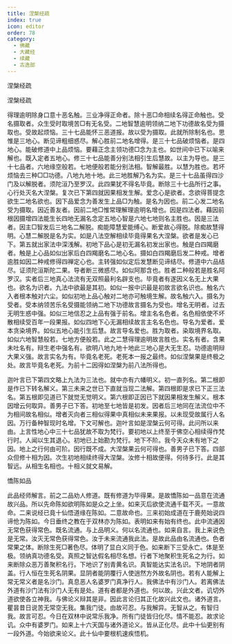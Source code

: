 ```yaml
---
title: 涅槃经疏
index: true
icon: editor
order: 78
category:
  - 佛藏
  - 大藏经
  - 续藏
  - 古逸部
---
```


  涅槃经疏  

涅槃经疏  

得理逾明除身口意十恶名触。三业净得正命者。除十恶□命相续名得正命触也。受名摄取者。众生受时取境苦□有无名受。二地智慧逾明领纳二地下功德故名受为摄取也。受故起烦恼。三十七品能怀三恶道报。故以受为摄取。此就所除制名也。思惟是三地心。断见谛粗细惑尽。解心胜前二地名增得。是三十七品破烦恼者。是四地心。能破修道中上品烦恼。要藉正念主领功德□念为主也。如世间中已下以喻来解也。既入定者五地心。修三十七品能善分别法相引生后慧故。以主为导也。是三十七品者。六地缘空般若。七地便般若能分别法相。智解最胜。以慧为胜也。若坏烦恼去三种□□功德。八地九地十地。此三地胜解乃名为实。是三十七品虽得四沙门及以解脱者。须陀洹乃至罗汉。此四果犹不得名毕竟。断除三十七品所行之事。心行处灭名大涅槃。复次已下第四就因果相发生解。爱念心是欲者。念欲得菩提念欲生二地名欲也。因下品爱念为善发生上品□为触。是名为因也。前二心发二地名受为摄取。因近善友者。因前二地□惟常理解理逾明名增也。因是四法者。藉因前根因摄增四法能生长四地无漏名念定五地心智是六地七地则名主胜也。因是三法者。因主□智发后三地名二解脱。痴能障慧爱能缚心。断爱故心得脱。除痴故慧得明。心慧二解脱是名为实。如是八法空解相续毕竟得果名大涅槃。欲者是发心已下。第五就出家法中深浅解。初地下品心是初无漏名初发出家也。触是白四羯磨者。触是上心品如似出家后白四羯磨名二地心名。摄如白四羯磨后发二种戒。增者逾胜如因二种戒修得四禅定心也。主转强如似定后发慧断见谛结尽。修道中六品结尽。证须陀洹斯陀二果。导者断三微惑尽。如似阿那含也。胜者二种般若是胜名阿罗汉。实者后三地真心法流有无双照最利名辟支也。毕竟者有遂因义名无上大果也。欲名为识者。九法中欲最是其初。如似一报中识最是初故言欲名识也。触名六入者根本触对六尘。如似初地上品心触对二地亦可触境生解。故名触六入。摄名为受者。受本纳领苦乐名受摄能领纳二地下功德故言摄名为受也。增名无明者。过去无明生惑中强。如似三地信忍之上品有强于前名。增主名名色者。名色相依使不坏散相续受百年一段果报。如似四地下心无漏相续故言主名名色也。导名为爱者。爱本贪染境界。如似五地心能引生后慧。故言导名爱也。胜为取者。染取境界名取。如似六地智慧般若。七地方便般若。此之二慧得理逾明故言胜也。实名有者。含果未吐名有。辩生老中强名有。欲明八地九地十地此三地心是大无生忍。功德逾明辩大果义强。故言实名为有。毕竟名老死。老死本一报之最终。如似涅槃果是终极之处。故言毕竟名老死。为前十二因得如涅槃为前八法所得也。  

迦叶言已下第四文略上九法为三法也。就中亦有六幡明义。初一直列名。第二根即是作已下转名解义。第三未来之世已下直就当现二法解。第四根即是求已下正三法名。第五根即见道已下就觉无觉明义。第六根即正因已下就因果相发生解义。根本因增云何取异。善男子已下答。初地至七地皆是初发。因者后三地同在法流位中不为相间故名相似。增者灭向者三相似得果中真相似未来果报。以未现受故属行人名因。万行备种智现时名增。下文可解也。迦叶言如是涅槃云何可得。此问所以来由。上言性地心中三十七品犹故不取为梵行。要初地以上终至于佛空心相续得作梵行时。人闻以生其退心。初地已上始勘为梵行。地下不阶。我今天众未有地下之因。地上之行何由可阶。因行既不成。大涅槃果云何可得也。善男子已下答。四部众但修十相为因。次生初地相续终得大涅槃。汝修十相故便得。何待多行。此是其智远。从相生名相也。十相义就文易解。  

憍陈如品  

此品经师解言。前之二品劝人修道。既有修道为毕得果。是故憍陈如一品意在流通故兴品。所以先命陈如欲明陈如是众之上坐。如来灭后欲使流通千载不灭。一意故命。二来说经已竟十仙悟道缘在陈如。二意故命也。三来初始成道在于鹿苑始说四谛伧为陈如。今日垂终之教在于双林亦为陈如。表明如来有始有终也。此中流通因无常色获得常色。既名流通。与上品明义。何以名流通也。如来自言。我上来说色是无常。汝灭无常色获得常色。汝于未来流通我此法。是故此品由名流通也。色者常果之体。断除生死□著色尽。体明了显白义同于色。如来断下三受永亡。体是至极。领纳真功德名受。真照之智达假名相尽名想。行者下地聚积生死名之为行。如来断除众恶万善聚积名行。下地识了别青黄名识。真智能达实法名识。下地阴者阴盖。行人恒在生死名阴果。显阴者能阴覆行人使逍然方外故名阴也。若有人能解上常无常义者是名沙门。真息恶人名婆罗门真净行人。我佛法中有沙门人。若离佛法外道有沙门法有沙门人无有是处。道有者都是外道也。何以故。兴此文者。讥切外道欲使各立神我。与佛论义辩其是非。因此言论归其正化故兴此文也。诸外道言。瞿昙昔日说苦无常空无我。集我门徒。由故可忍。与我解异。无智从之。有智归我。故言可忍。今日在双林中说常乐我净。所有门徒皆归化尽。情不能忍。故求论讥。众中有婆罗门。如来上十六天国与诸外道论义。皆从正化尽。此中十仙更别有一段外道。今始欲来论义。此十仙中要根机速疾悟机。  
